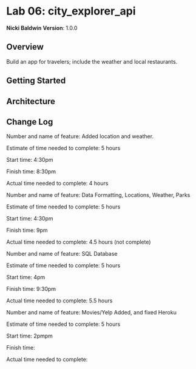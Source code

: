 # Lab 06: city_explorer_api

**Nicki Baldwin**
**Version**: 1.0.0

## Overview

Build an app for travelers; include the weather and local restaurants.

## Getting Started
<!-- What are the steps that a user must take in order to build this app on their own machine and get it running? -->

## Architecture
<!-- Provide a detailed description of the application design. What technologies (languages, libraries, etc) you're using, and any other relevant design information. -->

## Change Log
<!-- Use this area to document the iterative changes made to your application as each feature is successfully implemented. Use time stamps. Here's an examples:

01-01-2001 4:59pm - Application now has a fully-functional express server, with a GET route for the location resource.

## Credits and Collaborations
<!-- Give credit (and a link) to other people or resources that helped you build this application. -->

Number and name of feature: Added location and weather.

Estimate of time needed to complete: 5 hours

Start time: 4:30pm

Finish time: 8:30pm

Actual time needed to complete: 4 hours



Number and name of feature: Data Formatting, Locations, Weather, Parks

Estimate of time needed to complete: 5 hours

Start time: 4:30pm

Finish time: 9pm

Actual time needed to complete: 4.5 hours (not complete)


Number and name of feature: SQL Database

Estimate of time needed to complete: 5 hours

Start time: 4pm

Finish time: 9:30pm

Actual time needed to complete: 5.5 hours

Number and name of feature: Movies/Yelp Added, and fixed Heroku

Estimate of time needed to complete: 5 hours

Start time: 2pmpm

Finish time: 

Actual time needed to complete: 